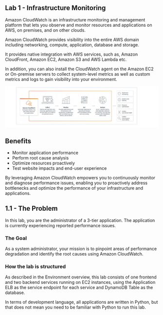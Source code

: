 ## Lab 1 - Infrastructure Monitoring

Amazon CloudWatch is an infrastructure monitoring and management platform that lets you observe and monitor resources and applications on AWS, on premises, and on other clouds.

Amazon CloudWatch provides visibility into the entire AWS domain including networking, compute, application, database and storage.

It provides native integration with AWS services, such as, Amazon CloudFront, Amazon EC2, Amazon S3 and AWS Lambda etc.

In addition, you can also install the CloudWatch agent on the Amazon EC2 or On-premise servers to collect system-level metrics as well as custom metrics and logs to gain visibility into your environment.

![infra](https://raw.githubusercontent.com/sheyijojo/aws-re-Invent-2023/main/images/lab1_infra.JPG)

## Benefits

- Monitor application performance
- Perform root cause analysis
- Optimize resources proactively
- Test website impacts and end-user experience

By leveraging Amazon CloudWatch empowers you to continuously monitor and diagnose performance issues, enabling you to proactively address bottlenecks and optimize the performance of your infrastructure and applications.

## 1.1 - The Problem

In this lab, you are the administrator of a 3-tier application. The application is currently experiencing reported performance issues.

### The Goal

As a system administrator, your mission is to pinpoint areas of performance degradation and identify the root causes using Amazon CloudWatch.

### How the lab is structured

As described in the Environment overview, this lab consists of one frontend and two backend services running on EC2 instances, using the Application ELB as the service endpoint for each service and DynamoDB Table as the database.

In terms of development language, all applications are written in Python, but that does not mean you need to be familiar with Python to run this lab.
